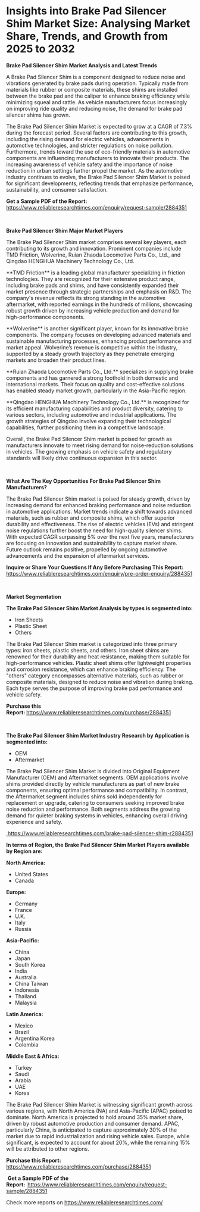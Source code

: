 <p><h1>Insights into Brake Pad Silencer Shim Market Size: Analysing Market Share, Trends, and Growth from 2025 to 2032</h1></p><p><strong>Brake Pad Silencer Shim Market Analysis and Latest Trends</strong></p>
<p><p>A Brake Pad Silencer Shim is a component designed to reduce noise and vibrations generated by brake pads during operation. Typically made from materials like rubber or composite materials, these shims are installed between the brake pad and the caliper to enhance braking efficiency while minimizing squeal and rattle. As vehicle manufacturers focus increasingly on improving ride quality and reducing noise, the demand for brake pad silencer shims has grown.</p><p>The Brake Pad Silencer Shim Market is expected to grow at a CAGR of 7.3% during the forecast period. Several factors are contributing to this growth, including the rising demand for electric vehicles, advancements in automotive technologies, and stricter regulations on noise pollution. Furthermore, trends toward the use of eco-friendly materials in automotive components are influencing manufacturers to innovate their products. The increasing awareness of vehicle safety and the importance of noise reduction in urban settings further propel the market. As the automotive industry continues to evolve, the Brake Pad Silencer Shim Market is poised for significant developments, reflecting trends that emphasize performance, sustainability, and consumer satisfaction.</p></p>
<p><strong>Get a Sample PDF of the Report:&nbsp;</strong> <a href="https://www.reliableresearchtimes.com/enquiry/request-sample/2884351?utm_campaign=3137&utm_medium=2&utm_source=Github&utm_content=ia&utm_term=13032025&utm_id=brake-pad-silencer-shim">https://www.reliableresearchtimes.com/enquiry/request-sample/2884351</a></p>
<p>&nbsp;</p>
<p><strong>Brake Pad Silencer Shim Major Market Players</strong></p>
<p><p>The Brake Pad Silencer Shim market comprises several key players, each contributing to its growth and innovation. Prominent companies include TMD Friction, Wolverine, Ruian Zhaoda Locomotive Parts Co., Ltd., and Qingdao HENGHUA Machinery Technology Co., Ltd. </p><p>**TMD Friction** is a leading global manufacturer specializing in friction technologies. They are recognized for their extensive product range, including brake pads and shims, and have consistently expanded their market presence through strategic partnerships and emphasis on R&D. The company's revenue reflects its strong standing in the automotive aftermarket, with reported earnings in the hundreds of millions, showcasing robust growth driven by increasing vehicle production and demand for high-performance components.</p><p>**Wolverine** is another significant player, known for its innovative brake components. The company focuses on developing advanced materials and sustainable manufacturing processes, enhancing product performance and market appeal. Wolverine’s revenue is competitive within the industry, supported by a steady growth trajectory as they penetrate emerging markets and broaden their product lines.</p><p>**Ruian Zhaoda Locomotive Parts Co., Ltd.** specializes in supplying brake components and has garnered a strong foothold in both domestic and international markets. Their focus on quality and cost-effective solutions has enabled steady market growth, particularly in the Asia-Pacific region.</p><p>**Qingdao HENGHUA Machinery Technology Co., Ltd.** is recognized for its efficient manufacturing capabilities and product diversity, catering to various sectors, including automotive and industrial applications. The growth strategies of Qingdao involve expanding their technological capabilities, further positioning them in a competitive landscape.</p><p>Overall, the Brake Pad Silencer Shim market is poised for growth as manufacturers innovate to meet rising demand for noise-reduction solutions in vehicles. The growing emphasis on vehicle safety and regulatory standards will likely drive continuous expansion in this sector.</p></p>
<p>&nbsp;</p>
<p><strong>What Are The Key Opportunities For Brake Pad Silencer Shim Manufacturers?</strong></p>
<p><p>The Brake Pad Silencer Shim market is poised for steady growth, driven by increasing demand for enhanced braking performance and noise reduction in automotive applications. Market trends indicate a shift towards advanced materials, such as rubber and composite shims, which offer superior durability and effectiveness. The rise of electric vehicles (EVs) and stringent noise regulations further boost the need for high-quality silencer shims. With expected CAGR surpassing 5% over the next five years, manufacturers are focusing on innovation and sustainability to capture market share. Future outlook remains positive, propelled by ongoing automotive advancements and the expansion of aftermarket services.</p></p>
<p><strong>Inquire or Share Your Questions If Any Before Purchasing This Report:</strong> <a href="https://www.reliableresearchtimes.com/enquiry/pre-order-enquiry/2884351?utm_campaign=3137&utm_medium=2&utm_source=Github&utm_content=ia&utm_term=13032025&utm_id=brake-pad-silencer-shim">https://www.reliableresearchtimes.com/enquiry/pre-order-enquiry/2884351</a></p>
<p>&nbsp;</p>
<p><strong>Market Segmentation</strong></p>
<p><strong>The Brake Pad Silencer Shim Market Analysis by types is segmented into:</strong></p>
<p><ul><li>Iron Sheets</li><li>Plastic Sheet</li><li>Others</li></ul></p>
<p><p>The Brake Pad Silencer Shim market is categorized into three primary types: iron sheets, plastic sheets, and others. Iron sheet shims are renowned for their durability and heat resistance, making them suitable for high-performance vehicles. Plastic sheet shims offer lightweight properties and corrosion resistance, which can enhance braking efficiency. The "others" category encompasses alternative materials, such as rubber or composite materials, designed to reduce noise and vibration during braking. Each type serves the purpose of improving brake pad performance and vehicle safety.</p></p>
<p><strong>Purchase this Report:&nbsp;</strong><a href="https://www.reliableresearchtimes.com/purchase/2884351?utm_campaign=3137&utm_medium=2&utm_source=Github&utm_content=ia&utm_term=13032025&utm_id=brake-pad-silencer-shim">https://www.reliableresearchtimes.com/purchase/2884351</a></p>
<p>&nbsp;</p>
<p><strong>The Brake Pad Silencer Shim Market Industry Research by Application is segmented into:</strong></p>
<p><ul><li>OEM</li><li>Aftermarket</li></ul></p>
<p><p>The Brake Pad Silencer Shim Market is divided into Original Equipment Manufacturer (OEM) and Aftermarket segments. OEM applications involve shims provided directly by vehicle manufacturers as part of new brake components, ensuring optimal performance and compatibility. In contrast, the Aftermarket segment includes shims sold independently for replacement or upgrade, catering to consumers seeking improved brake noise reduction and performance. Both segments address the growing demand for quieter braking systems in vehicles, enhancing overall driving experience and safety.</p></p>
<p><a href="https://www.reliableresearchtimes.com/brake-pad-silencer-shim-r2884351?utm_campaign=3137&utm_medium=2&utm_source=Github&utm_content=ia&utm_term=13032025&utm_id=brake-pad-silencer-shim">&nbsp;https://www.reliableresearchtimes.com/brake-pad-silencer-shim-r2884351</a></p>
<p><strong>In terms of Region, the Brake Pad Silencer Shim Market Players available by Region are:</strong></p>
<p>
    <p> <strong> North America: </strong>
        <ul>
            <li>United States</li>
            <li>Canada</li>
        </ul>
        </p> 
    <p> <strong> Europe: </strong>
        <ul>
            <li>Germany</li>
            <li>France</li>
            <li>U.K.</li>
            <li>Italy</li>
            <li>Russia</li>
        </ul>
        </p> 
    <p> <strong> Asia-Pacific: </strong>
        <ul>
            <li>China</li>
            <li>Japan</li>
            <li>South Korea</li>
            <li>India</li>
            <li>Australia</li>
            <li>China Taiwan</li>
            <li>Indonesia</li>
            <li>Thailand</li>
            <li>Malaysia</li>
        </ul>
        </p> 
    <p> <strong> Latin America: </strong>
        <ul>
            <li>Mexico</li>
            <li>Brazil</li>
            <li>Argentina Korea</li>
            <li>Colombia</li>
        </ul>
        </p> 
    <p> <strong> Middle East & Africa: </strong>
        <ul>
            <li>Turkey</li>
            <li>Saudi</li>
            <li>Arabia</li>
            <li>UAE</li>
            <li>Korea</li>
        </ul>
    </p>
    </p>
<p><p>The Brake Pad Silencer Shim Market is witnessing significant growth across various regions, with North America (NA) and Asia-Pacific (APAC) poised to dominate. North America is projected to hold around 35% market share, driven by robust automotive production and consumer demand. APAC, particularly China, is anticipated to capture approximately 30% of the market due to rapid industrialization and rising vehicle sales. Europe, while significant, is expected to account for about 20%, while the remaining 15% will be attributed to other regions.</p></p>
<p><strong>Purchase this Report: </strong><a href="https://www.reliableresearchtimes.com/purchase/2884351?utm_campaign=3137&utm_medium=2&utm_source=Github&utm_content=ia&utm_term=13032025&utm_id=brake-pad-silencer-shim">https://www.reliableresearchtimes.com/purchase/2884351</a></p>
<p>&nbsp;<strong>Get a Sample PDF of the Report:&nbsp;&nbsp;</strong><a href="https://www.reliableresearchtimes.com/enquiry/request-sample/2884351?utm_campaign=3137&utm_medium=2&utm_source=Github&utm_content=ia&utm_term=13032025&utm_id=brake-pad-silencer-shim">https://www.reliableresearchtimes.com/enquiry/request-sample/2884351</a></p>
<p><strong></strong></p>
<p>Check more reports on <a href="https://www.reliableresearchtimes.com/?utm_campaign=3137&utm_medium=2&utm_source=Github&utm_content=ia&utm_term=13032025&utm_id=brake-pad-silencer-shim">https://www.reliableresearchtimes.com/</a></p>